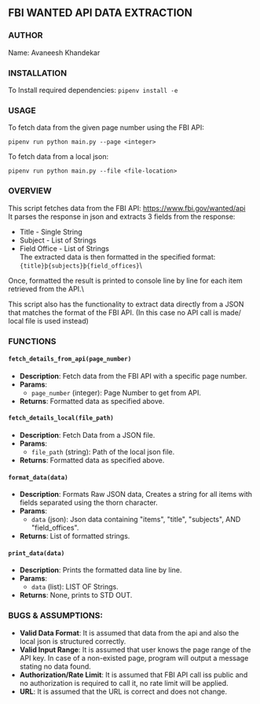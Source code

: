 ## FBI WANTED API DATA EXTRACTION

### AUTHOR

Name: Avaneesh Khandekar

### INSTALLATION

To Install required dependencies: `pipenv install -e`

### USAGE

To fetch data from the given page number using the FBI API:

`pipenv run python main.py --page <integer>`

To fetch data from a local json:

`pipenv run python main.py --file <file-location>`

### OVERVIEW

This script fetches data from the FBI API:  https://www.fbi.gov/wanted/api \
It parses the response in json and extracts 3 fields from the response:

- Title - Single String
- Subject - List of Strings
- Field Office - List of Strings\
  The extracted data is then formatted in the specified format:\
  `{title}þ{subjects}þ{field_offices}`\

Once, formatted the result is printed to console line by line for each item retrieved from the API.\

This script also has the functionality to extract data directly from a JSON that matches the format of the FBI API. (In
this case no API call is made/ local file is used instead)

### FUNCTIONS

#### `fetch_details_from_api(page_number)`

- **Description**: Fetch data from the FBI API with a specific page number.
- **Params**:
    - `page_number` (integer): Page Number to get from API.
- **Returns**: Formatted data as specified above.

#### `fetch_details_local(file_path)`

- **Description**: Fetch Data from a JSON file.
- **Params**:
    - `file_path` (string): Path of the local json file.
- **Returns**: Formatted data as specified above.

#### `format_data(data)`

- **Description**: Formats Raw JSON data, Creates a string for all items with fields separated using the thorn
  character.
- **Params**:
    - `data` (json): Json data containing "items", "title", "subjects", AND "field_offices".
- **Returns**: List of formatted strings.

#### `print_data(data)`

- **Description**: Prints the formatted data line by line.
- **Params**:
    - `data` (list): LIST OF Strings.
- **Returns**: None, prints to STD OUT.

### BUGS & ASSUMPTIONS:

- **Valid Data Format**: It is assumed that data from the api and also the local json is structured correctly.
- **Valid Input Range**: It is assumed that user knows the page range of the API key. In case of a non-existed page,
  program will output a message stating no data found.
- **Authorization/Rate Limit**: It is assumed that FBI API call iss public and no authorization is required to call it,
  no rate limit will be applied.
- **URL**: It is assumed that the URL is correct and does not change.
